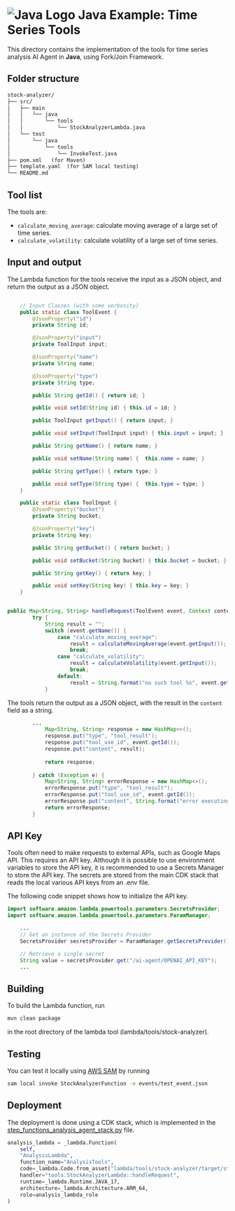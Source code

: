 # ![Java Logo](https://img.icons8.com/?size=48&id=13679&format=png&color=000000) Java Example: Time Series Tools

This directory contains the implementation of the tools for time series analysis AI Agent in **Java**, using Fork/Join Framework.

## Folder structure

```txt
stock-analyzer/
├── src/
│   ├── main
│   │   └── java
│   │       └── tools
│   │           └── StockAnalyzerLambda.java
│   └── test
│       └── java
│           └── tools
│               └── InvokeTest.java
├── pom.xml   (for Maven)
├── template.yaml  (for SAM local testing)
└── README.md
```

## Tool list

The tools are:

* `calculate_moving_average`: calculate moving average of a large set of time series.
* `calculate_volatility`: calculate volatility of a large set of time series.

## Input and output

The Lambda function for the tools receive the input as a JSON object, and return the output as a JSON object.

```java

    // Input Classes (with some verbosity)
    public static class ToolEvent {
        @JsonProperty("id")
        private String id;

        @JsonProperty("input")
        private ToolInput input;

        @JsonProperty("name")
        private String name;

        @JsonProperty("type")
        private String type;

        public String getId() { return id; }

        public void setId(String id) { this.id = id; }

        public ToolInput getInput() { return input; }

        public void setInput(ToolInput input) { this.input = input; }

        public String getName() { return name; }

        public void setName(String name) {  this.name = name; }

        public String getType() { return type; }

        public void setType(String type) {  this.type = type; }
    }

    public static class ToolInput {
        @JsonProperty("bucket")
        private String bucket;

        @JsonProperty("key")
        private String key;

        public String getBucket() { return bucket; }

        public void setBucket(String bucket) { this.bucket = bucket; }

        public String getKey() { return key; }

        public void setKey(String key) { this.key = key; }
    }


public Map<String, String> handleRequest(ToolEvent event, Context context) {
        try {
            String result = "";
            switch (event.getName()) {
                case "calculate_moving_average":
                    result = calculateMovingAverage(event.getInput());
                    break;
                case "calculate_volatility":
                    result = calculateVolatility(event.getInput());
                    break;
                default:
                    result = String.format("no such tool %s", event.getName());
            }
```

The tools return the output as a JSON object, with the result in the `content` field as a string.

```java
        ...
            Map<String, String> response = new HashMap<>();
            response.put("type", "tool_result");
            response.put("tool_use_id", event.getId());
            response.put("content", result);
            
            return response;
            
        } catch (Exception e) {
            Map<String, String> errorResponse = new HashMap<>();
            errorResponse.put("type", "tool_result");
            errorResponse.put("tool_use_id", event.getId());
            errorResponse.put("content", String.format("error executing tool %s: %s", event.getName(), e.getMessage()));
            return errorResponse;
        }
```

## API Key

Tools often need to make requests to external APIs, such as Google Maps API. This requires an API key. Although it is possible to use environment variables to store the API key, it is recommended to use a Secrets Manager to store the API key. The secrets are stored from the main CDK stack that reads the local various API keys from an .env file.

The following code snippet shows how to initialize the API key.

```java
import software.amazon.lambda.powertools.parameters.SecretsProvider;
import software.amazon.lambda.powertools.parameters.ParamManager;

    ...
    // Get an instance of the Secrets Provider
    SecretsProvider secretsProvider = ParamManager.getSecretsProvider();

    // Retrieve a single secret
    String value = secretsProvider.get("/ai-agent/OPENAI_API_KEY");
    ...
```

## Building 

To build the Lambda function, run 

```bash
mvn clean package
``` 

in the root directory of the lambda tool (lambda/tools/stock-analyzer). 

## Testing

You can test it locally using [AWS SAM](https://docs.aws.amazon.com/lambda/latest/dg/sam-cli-local.html) by running 

```bash
sam local invoke StockAnalyzerFunction -e events/test_event.json
```

## Deployment

The deployment is done using a CDK stack, which is implemented in the [step_functions_analysis_agent_stack.py](../../../step_functions_sql_agent/step_functions_analysis_agent_stack.py) file.

```python
analysis_lambda = _lambda.Function(
    self, 
    "AnalysisLambda",
    function_name="AnalysisTools",
    code=_lambda.Code.from_asset("lambda/tools/stock-analyzer/target/stock-analyzer-lambda-1.0-SNAPSHOT.jar"), 
    handler="tools.StockAnalyzerLambda::handleRequest",
    runtime=_lambda.Runtime.JAVA_17,
    architecture=_lambda.Architecture.ARM_64,
    role=analysis_lambda_role
)
```